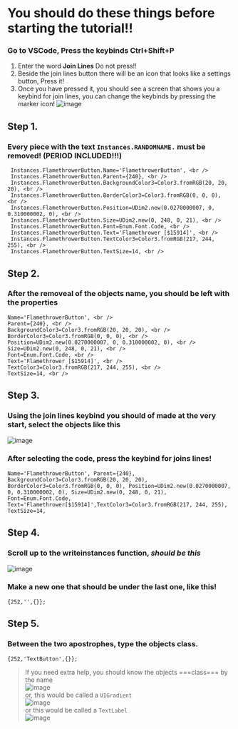 # You should do these things before starting the tutorial!!
### Go to VSCode, Press the keybinds **Ctrl+Shift+P** <br />
  1. Enter the word **Join Lines** Do not press!! <br />
  2. Beside the join lines button there will be an icon that looks like a settings button, Press it! <br />
  3. Once you have pressed it, you should see a screen that shows you a keybind for join lines, you can change the keybinds by pressing the marker icon! ![image](https://github.com/hellokittysouljia/P/assets/161272465/56c5c50a-72ee-4536-b509-d41f0aef5836) <br />

## Step 1.
  ### Every piece with the text `Instances.RANDOMNAME.` must be removed! (PERIOD INCLUDED!!!)
     Instances.FlamethrowerButton.Name='FlamethrowerButton', <br />
     Instances.FlamethrowerButton.Parent={240}, <br />
     Instances.FlamethrowerButton.BackgroundColor3=Color3.fromRGB(20, 20, 20), <br />
     Instances.FlamethrowerButton.BorderColor3=Color3.fromRGB(0, 0, 0), <br />
     Instances.FlamethrowerButton.Position=UDim2.new(0.0270000007, 0, 0.310000002, 0), <br />
     Instances.FlamethrowerButton.Size=UDim2.new(0, 248, 0, 21), <br />
     Instances.FlamethrowerButton.Font=Enum.Font.Code, <br />
     Instances.FlamethrowerButton.Text='Flamethrower [$15914]', <br />
     Instances.FlamethrowerButton.TextColor3=Color3.fromRGB(217, 244, 255), <br />
     Instances.FlamethrowerButton.TextSize=14, <br />
## Step 2.
  ### After the removeal of the objects name, you should be left with the properties
    Name='FlamethrowerButton', <br />
    Parent={240}, <br />
    BackgroundColor3=Color3.fromRGB(20, 20, 20), <br />
    BorderColor3=Color3.fromRGB(0, 0, 0), <br />
    Position=UDim2.new(0.0270000007, 0, 0.310000002, 0), <br />
    Size=UDim2.new(0, 248, 0, 21), <br />
    Font=Enum.Font.Code, <br />
    Text='Flamethrower [$15914]', <br />
    TextColor3=Color3.fromRGB(217, 244, 255), <br />
    TextSize=14, <br />
## Step 3.
  ### Using the join lines keybind you should of made at the very start, select the objects like this <br />
  ![image](https://github.com/hellokittysouljia/P/assets/161272465/61aa5868-7f95-47eb-8e05-d04411fd8977) <br />
  ### After selecting the code, press the keybind for joins lines! <br />
    Name='FlamethrowerButton', Parent={240}, BackgroundColor3=Color3.fromRGB(20, 20, 20), BorderColor3=Color3.fromRGB(0, 0, 0), Position=UDim2.new(0.0270000007, 0, 0.310000002, 0), Size=UDim2.new(0, 248, 0, 21), Font=Enum.Font.Code, Text='Flamethrower[$15914]',TextColor3=Color3.fromRGB(217, 244, 255), TextSize=14,
## Step 4.
  ### Scroll up to the writeinstances function, *should be this* <br />
  ![image](https://github.com/hellokittysouljia/P/assets/161272465/21281158-8f3b-4d28-9e27-65da33b4e9fa) <br />
  ### Make a new one that should be under the last one, like this! <br />
    {252,'',{}};
## Step 5.
  ### Between the two apostrophes, type the objects class.
    {252,'TextButton',{}};
   > If you need extra help, you should know the objects ===class=== by the name <br />
   ![image](https://github.com/hellokittysouljia/P/assets/161272465/2d8a8cac-6b57-418c-98f2-aed7056159fa) <br />
   > or, this would be called a `UIGradient` <br />
   ![image](https://github.com/hellokittysouljia/P/assets/161272465/d469aa13-d492-42b5-b161-78232bdef8d0) <br />
   > or this would be called a `TextLabel` <br />
   ![image](https://github.com/hellokittysouljia/P/assets/161272465/e2ae558f-0b86-4707-bb56-7a06b9114657) <br />
   
  
  

   
  

